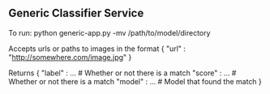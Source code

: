 Generic Classifier Service
---------------------------

To run:
    python generic-app.py -mv /path/to/model/directory

Accepts urls or paths to images in the format
    {
        "url" : "http://somewhere.com/image.jpg"
    }

Returns
    {
        "label" : ... # Whether or not there is a match
        "score" : ... # Whether or not there is a match
        "model" : ... # Model that found the match
    }
